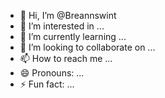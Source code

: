 - 👋 Hi, I’m @Breannswint
- 👀 I’m interested in ...
- 🌱 I’m currently learning ...
- 💞️ I’m looking to collaborate on ...
- 📫 How to reach me ...
- 😄 Pronouns: ...
- ⚡ Fun fact: ...

<!---
Breannswint/Breannswint is a ✨ special ✨ repository because its `README.md` (this file) appears on your GitHub profile.
You can click the Preview link to take a look at your changes.
--->
